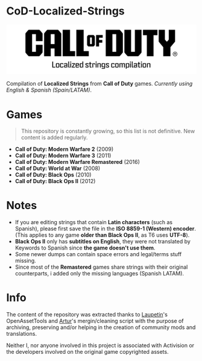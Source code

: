 # CoD-Localized-Strings
<picture>
  <source media="(prefers-color-scheme: dark)" srcset="https://github.com/atuburapaler/CoD-Localized-Strings/blob/main/Header.png">
  <source media="(prefers-color-scheme: light)" srcset="https://github.com/atuburapaler/CoD-Localized-Strings/blob/main/Header-Alt.png">
  <img alt="Main header." src="https://github.com/atuburapaler/CoD-Localized-Strings/blob/main/Header-Alt.png">
</picture>

Compilation of **Localized Strings** from **Call of Duty** games. _Currently using English & Spanish (Spain/LATAM)_.

# Games
> This repository is constantly growing, so this list is not definitive. New content is added regularly.
* **Call of Duty: Modern Warfare 2** (2009)
* **Call of Duty: Modern Warfare 3** (2011)
* **Call of Duty: Modern Warfare Remastered** (2016)
* **Call of Duty: World at War** (2008)
* **Call of Duty: Black Ops** (2010)
* **Call of Duty: Black Ops II** (2012)
  
# Notes
* If you are editing strings that contain **Latin characters** (such as Spanish), please first save the file in the **ISO 8859-1 (Western) encoder**.
  (This applies to any game **older than Black Ops II**, as T6 uses **UTF-8**).
* **Black Ops II** only has **subtitles on English**, they were not translated by Keywords to Spanish since **the game doesn't use them**.
* Some newer dumps can contain space errors and legal/terms stuff missing.
* Since most of the **Remastered** games share strings with their original counterparts, i added only the missing languages (Spanish LATAM).

# Info
The content of the repository was extracted thanks to [Laupetin](https://github.com/Laupetin/OpenAssetTools)'s OpenAssetTools and [Artur](https://github.com/Artur16211)'s mergin/cleaning script with the purpose of archiving, preserving and/or helping in the creation of community mods and translations.

Neither I, nor anyone involved in this project is associated with Activision or the developers involved on the original game copyrighted assets.
